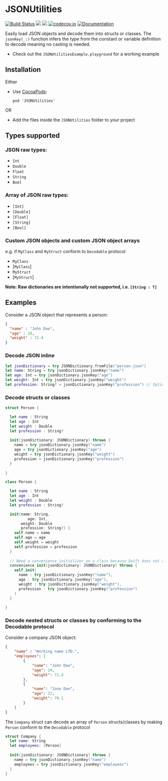 # JSONUtilities

[![Build Status](https://travis-ci.org/lucianomarisi/JSONUtilities.svg?branch=master)](https://travis-ci.org/lucianomarisi/JSONUtilities)
[![](https://img.shields.io/cocoapods/v/JSONUtilities.svg)](https://cocoapods.org/pods/JSONUtilities)
[![](https://img.shields.io/cocoapods/p/JSONUtilities.svg?style=flat)](https://cocoapods.org/pods/JSONUtilities)
[![codecov.io](http://codecov.io/github/lucianomarisi/JSONUtilities/coverage.svg?branch=master)](http://codecov.io/github/lucianomarisi/JSONUtilities?branch=master)
[![Documentation](https://img.shields.io/cocoapods/metrics/doc-percent/JSONUtilities.svg?style=flat)](http://cocoadocs.org/docsets/JSONUtilities/)

Easily load JSON objects and decode them into structs or classes. The `jsonKey(_:)` function infers the type from the constant or variable definition to decode meaning no casting is needed.

- Check out the `JSONUtilitiesExample.playground` for a working example

## Installation

Either

- Use [CocoaPods](http://cocoapods.org):

	`pod 'JSONUtilities'`

OR

- Add the files inside the `JSONUtilities` folder to your project

## Types supported

### JSON raw types:

- `Int`
- `Double`
- `Float`
- `String`
- `Bool`

### Array of JSON raw types:

- `[Int]`
- `[Double]`
- `[Float]`
- `[String]`
- `[Bool]`

### Custom JSON objects and custom JSON object arrays

e.g. if `MyClass` and `MyStruct` conform to `Decodable` protocol

- `MyClass`
- [`MyClass`]
- `MyStruct`
- [`MyStruct`]


**Note: Raw dictionaries are intentionally not supported, i.e. `[String : T]`**


## Examples

Consider a JSON object that represents a person:

```json
{
  "name" : "John Doe",
  "age" : 24,
  "weight" : 72.4
}
```

### Decode JSON inline

```swift
let jsonDictionary = try JSONDictionary.fromFile("person.json")
let name: String = try jsonDictionary.jsonKey("name")
let age: Int = try jsonDictionary.jsonKey("age")
let weight: Int = try jsonDictionary.jsonKey("weight")
let profession: String? = jsonDictionary.jsonKey("profession") // Optional decoding
```

### Decode structs or classes

```swift
struct Person {

  let name : String
  let age : Int
  let weight : Double
  let profession : String?
   
  init(jsonDictionary: JSONDictionary) throws {
    name = try jsonDictionary.jsonKey("name")
    age = try jsonDictionary.jsonKey("age")
    weight = try jsonDictionary.jsonKey("weight")
    profession = jsonDictionary.jsonKey("profession")
  }
  
}
```

```swift
class Person {

  let name : String
  let age : Int
  let weight : Double
  let profession : String?

  init(name: String,
    	  age: Int,
       weight: Double
       profession: String?) {
    self.name = name
    self.age = age
    self.weight = weight
    self.profession = profession
  }
  
  // Need a convenience initializer on a class because Swift does not allow to throw on a designated initializer
  convenience init(jsonDictionary: JSONDictionary) throws {
    self.init(
      name : try jsonDictionary.jsonKey("name"),
      age : try jsonDictionary.jsonKey("age"),
      weight : try jsonDictionary.jsonKey("weight"),
      profession : try jsonDictionary.jsonKey("profession")
    )
  }
  
}
```

### Decode nested structs or classes by conforming to the Decodable protocol

Consider a company JSON object:

```json
{
    "name" : "Working name LTD.",
    "employees": [
        {
            "name": "John Doe",
            "age": 24,
            "weight": 72.4
        },
        {
            "name": "Jane Doe",
            "age": 22,
            "weight": 70.1
        }
    ]
}
```

The `Company` struct can decode an array of `Person` structs/classes by making `Person` conform to the `Decodable` protocol

```swift
struct Company {
  let name: String
  let employees: [Person]
  
  init(jsonDictionary: JSONDictionary) throws {
    name = try jsonDictionary.jsonKey("name")
    employees = try jsonDictionary.jsonKey("employees")
  }
}
```